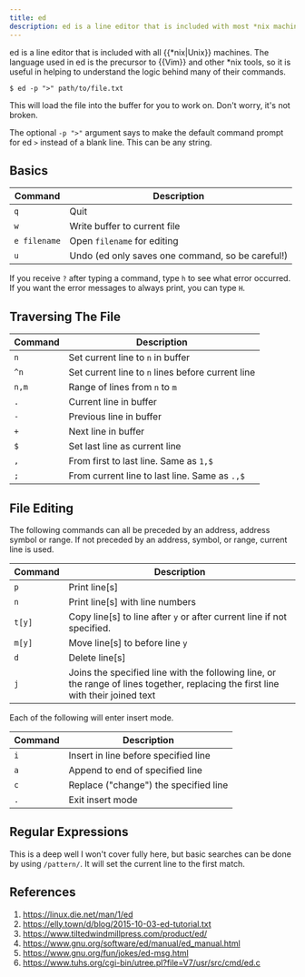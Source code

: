 ```yaml
---
title: ed
description: ed is a line editor that is included with most *nix machines.
---
```


ed is a line editor that is included with all {{\*nix|Unix}} machines. The language used in ed is the precursor to {{Vim}} and other \*nix tools, so it is useful in helping to understand the logic behind many of their commands.

```shell
$ ed -p ">" path/to/file.txt
```

This will load the file into the buffer for you to work on. Don't worry, it's not broken.

The optional `-p ">"` argument says to make the default command prompt for ed `>` instead of a blank line. This can be any string.

## Basics

Command  | Description
--- | ---
`q` | Quit
`w` | Write buffer to current file
`e filename` | Open `filename` for editing
`u` | Undo (ed only saves one command, so be careful!)

If you receive `?` after typing a command, type `h` to see what error occurred. If you want the error messages to always print, you can type `H`.

## Traversing The File

Command  | Description
--- | ---
`n` | Set current line to `n` in buffer
`^n` | Set current line to `n` lines before current line
`n,m` | Range of lines from `n` to `m`
`.` | Current line in buffer
`-` | Previous line in buffer
`+` | Next line in buffer
`$` | Set last line as current line
`,` | From first to last line. Same as `1,$`
`;` | From current line to last line. Same as `.,$`

## File Editing

The following commands can all be preceded by an address, address symbol or range. If not preceded by an address, symbol, or range, current line is used.

Command | Description
--- | ---
`p` | Print line[s]
`n` | Print line[s] with line numbers
`t[y]` | Copy line[s] to line after `y` or after current line if not specified.
`m[y]` | Move line[s] to before line `y`
`d` | Delete line[s]
`j` | Joins the specified line with the following line, or the range of lines together, replacing the first line with their joined text

Each of the following will enter insert mode.

Command | Description
--- | ----
`i` | Insert in line before specified line
`a` | Append to end of specified line
`c` | Replace ("change") the specified line
`.` | Exit insert mode

## Regular Expressions

This is a deep well I won't cover fully here, but basic searches can be done by using `/pattern/`. It will set the current line to the first match.

## References

1. https://linux.die.net/man/1/ed
1. https://elly.town/d/blog/2015-10-03-ed-tutorial.txt
1. https://www.tiltedwindmillpress.com/product/ed/
1. https://www.gnu.org/software/ed/manual/ed_manual.html
1. https://www.gnu.org/fun/jokes/ed-msg.html
1. https://www.tuhs.org/cgi-bin/utree.pl?file=V7/usr/src/cmd/ed.c
